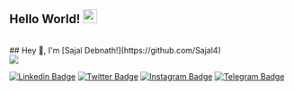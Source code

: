 ## Hello World! <img src="https://github.com/iampavangandhi/iampavangandhi/blob/master/gifs/hello.gif?raw=true" width="25px"> </h2>
<br>
## Hey 👋, I'm [Sajal Debnath!](https://github.com/Sajal4)

<br>
<a href="mailto:sajaldebnath45@gmail.com" target="_blank">
<img src="https://img.shields.io/badge/Gmail-D14836?style=for-the-badge&logo=gmail&logoColor=white" />
</a>

[![Linkedin Badge](https://img.shields.io/badge/-LinkedIn-0e76a8?style=flat-square&logo=Linkedin&logoColor=white)](https://www.linkedin.com/in/sajal-debnath-32661a16b/)
[![Twitter Badge](https://img.shields.io/badge/-Twitter-00acee?style=flat-square&logo=Twitter&logoColor=white)](https://twitter.com/sajaldebnath921)
[![Instagram Badge](https://img.shields.io/badge/-Instagram-e4405f?style=flat-square&logo=Instagram&logoColor=white)](https://www.instagram.com/__mr.sd___/)
[![Telegram Badge](https://img.shields.io/badge/-Telegram-0088cc?style=flat-square&logo=Telegram&logoColor=white)](https://t.me/mac_id)

